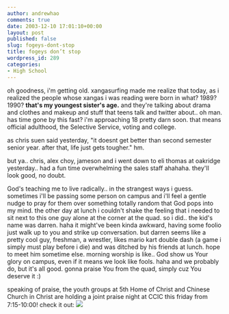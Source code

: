 ```yaml
---
author: andrewhao
comments: true
date: 2003-12-10 17:01:10+00:00
layout: post
published: false
slug: fogeys-dont-stop
title: fogeys don’t stop
wordpress_id: 289
categories:
- High School
---
```


oh goodness, i'm getting old. xangasurfing made me realize that today, as i realized the people whose xangas i was reading were born in what? 1989? 1990? **that's my youngest sister's age.** and they're talking about drama and clothes and makeup and stuff that teens talk and twitter about.. oh man. has time gone by this fast? i'm approaching 18 pretty darn soon. that means official adulthood, the Selective Service, voting and college.

as chris suen said yesterday, "it doesnt get better than second semester senior year. after that, life just gets tougher." hm.

but ya.. chris, alex choy, jameson and i went down to eli thomas at oakridge yesterday.. had a fun time overwhelming the sales staff ahahaha. they'll look good, no doubt.

God's teaching me to live radically.. in the strangest ways i guess. sometimes i'll be passing some person on campus and i'll feel a gentle nudge to pray for them over something totally random that God pops into my mind. the other day at lunch i couldn't shake the feeling that i needed to sit next to this one guy alone at the corner at the quad. so i did.. the kid's name was darren. haha it might've been kinda awkward, having some foolio just walk up to you and strike up conversation. but darren seems like a pretty cool guy, freshman, a wrestler, likes mario kart double dash (a game i simply must play before i die) and was ditched by his friends at lunch. hope to meet him sometime else. morning worship is like.. God show us Your glory on campus, even if it means we look like fools. haha and we probably do, but it's all good. gonna praise You from the quad, simply cuz You deserve it  :)

speaking of praise, the youth groups at 5th Home of Christ and Chinese Church in Christ are holding a joint praise night at CCIC this friday from 7:15-10:00! check it out:
![](http://www.g9labs.com/img/praiseflyer.jpg)
